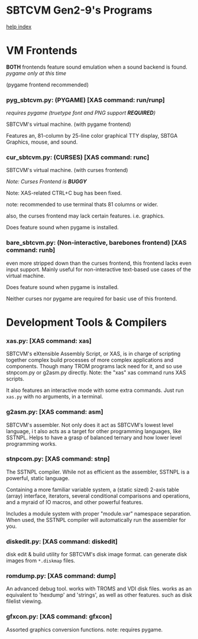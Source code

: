 # SBTCVM Gen2-9's Programs
[help index](index.md)

# VM Frontends

**BOTH** frontends feature sound emulation when a sound backend is found. _pygame only at this time_

(pygame frontend recommended)



### pyg_sbtcvm.py: (PYGAME) [XAS command: run/runp]
_requires pygame (truetype font and PNG support **REQUIRED**)_


SBTCVM's virtual machine. (with pygame frontend)


Features an, 81-column by 25-line color graphical TTY display, SBTGA Graphics, mouse, and sound.


### cur_sbtcvm.py: (CURSES) [XAS command: runc]
SBTCVM's virtual machine. (with curses frontend)

_Note: Curses Frontend is **BUGGY**_

Note: XAS-related CTRL+C bug has been fixed.

note: recommended to use terminal thats 81 columns or wider.

also, the curses frontend may lack certain features. i.e. graphics.

Does feature sound when pygame is installed.


### bare_sbtcvm.py: (Non-interactive, barebones frontend) [XAS command: runb]

even more stripped down than the curses frontend, this frontend lacks
even input support. Mainly useful for non-interactive text-based use
cases of the virtual machine.


Does feature sound when pygame is installed.

Neither curses nor pygame are required for basic use of this frontend.





# Development Tools & Compilers

### xas.py: [XAS command: xas]
SBTCVM's eXtensible Assembly Script, or XAS, is in charge of scripting
together complex build processes of more complex applications and 
components. Though many TROM programs lack need for it, and so use
stnpcom.py or g2asm.py directly. Note: the "xas" xas command runs XAS scripts.

It also features an interactive mode with some extra commands. Just run `xas.py` with no arguments, in a terminal.




### g2asm.py: [XAS command: asm]
SBTCVM's assembler. Not only does it act as SBTCVM's lowest level language, i
t also acts as a target for other programming
languages, like SSTNPL. Helps to have a grasp of balanced ternary and how
lower level programming works.


### stnpcom.py: [XAS command: stnp]
The SSTNPL compiler. While not as efficient as the assembler, SSTNPL is a powerful, static language.

Containing a more familiar variable system, a (static sized) 2-axis table (array) interface,
iterators, several conditional comparisons and operations, and a myraid of IO macros, and
other powerful features. 

Includes a module system with proper "module.var" namespace separation.
When used, the SSTNPL compiler will automatically run the assembler for you.


### diskedit.py: [XAS command: diskedit]
disk edit & build utility for SBTCVM's disk image format.
can generate disk images from `*.diskmap` files.


### romdump.py: [XAS command: dump]
An advanced debug tool. works with TROMS and VDI disk files.
works as an equivalent to 'hexdump' and 'strings', as well as other
features. such as disk filelist viewing.

### gfxcon.py: [XAS command: gfxcon]
Assorted graphics conversion functions. 
note: requires pygame.
